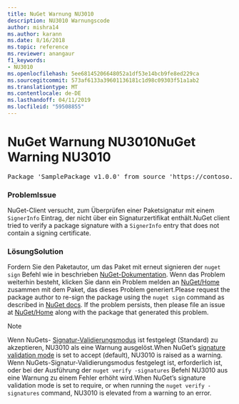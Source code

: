 ```yaml
---
title: NuGet Warnung NU3010
description: NU3010 Warnungscode
author: mishra14
ms.author: karann
ms.date: 8/16/2018
ms.topic: reference
ms.reviewer: anangaur
f1_keywords:
- NU3010
ms.openlocfilehash: 5ee68145206648052a1df53e14bcb9fe8ed229ca
ms.sourcegitcommit: 573af6133a39601136181c1d98c09303f51a1ab2
ms.translationtype: MT
ms.contentlocale: de-DE
ms.lasthandoff: 04/11/2019
ms.locfileid: "59508855"
---
```

# <a name="nuget-warning-nu3010"></a><span data-ttu-id="a5c05-103">NuGet Warnung NU3010</span><span class="sxs-lookup"><span data-stu-id="a5c05-103">NuGet Warning NU3010</span></span>

<pre>Package 'SamplePackage v1.0.0' from source 'https://contoso.com/index.json': The primary signature does not have a signing certificate.</pre>

### <a name="issue"></a><span data-ttu-id="a5c05-104">Problem</span><span class="sxs-lookup"><span data-stu-id="a5c05-104">Issue</span></span>

<span data-ttu-id="a5c05-105">NuGet-Client versucht, zum Überprüfen einer Paketsignatur mit einem `SignerInfo` Eintrag, der nicht über ein Signaturzertifikat enthält.</span><span class="sxs-lookup"><span data-stu-id="a5c05-105">NuGet client tried to verify a package signature with a `SignerInfo` entry that does not contain a signing certificate.</span></span>


### <a name="solution"></a><span data-ttu-id="a5c05-106">Lösung</span><span class="sxs-lookup"><span data-stu-id="a5c05-106">Solution</span></span>

<span data-ttu-id="a5c05-107">Fordern Sie den Paketautor, um das Paket mit erneut signieren der `nuget sign` Befehl wie in beschrieben [NuGet-Dokumentation](https://docs.microsoft.com/en-us/nuget/create-packages/sign-a-package). Wenn das Problem weiterhin besteht, klicken Sie dann ein Problem melden an [NuGet/Home](https://github.com/NuGet/Home/issues) zusammen mit dem Paket, das dieses Problem generiert.</span><span class="sxs-lookup"><span data-stu-id="a5c05-107">Please request the package author to re-sign the package using the `nuget sign` command as described in [NuGet docs](https://docs.microsoft.com/en-us/nuget/create-packages/sign-a-package). If the problem persists, then please file an issue at [NuGet/Home](https://github.com/NuGet/Home/issues) along with the package that generated this problem.</span></span>


> [!Note]
> <span data-ttu-id="a5c05-108">Wenn NuGets- [Signatur-Validierungsmodus](https://docs.microsoft.com/en-us/nuget/consume-packages/installing-signed-packages#configure-package-signature-requirements) ist festgelegt (Standard) zu akzeptieren, NU3010 als eine Warnung ausgelöst.</span><span class="sxs-lookup"><span data-stu-id="a5c05-108">When NuGet’s [signature validation mode](https://docs.microsoft.com/en-us/nuget/consume-packages/installing-signed-packages#configure-package-signature-requirements) is set to accept (default), NU3010 is raised as a warning.</span></span> <span data-ttu-id="a5c05-109">Wenn NuGets-Signatur-Validierungsmodus festgelegt ist, erforderlich ist, oder bei der Ausführung der `nuget verify -signatures` Befehl NU3010 aus eine Warnung zu einem Fehler erhöht wird.</span><span class="sxs-lookup"><span data-stu-id="a5c05-109">When NuGet’s signature validation mode is set to require, or when running the `nuget verify -signatures` command, NU3010 is elevated from a warning to an error.</span></span> 